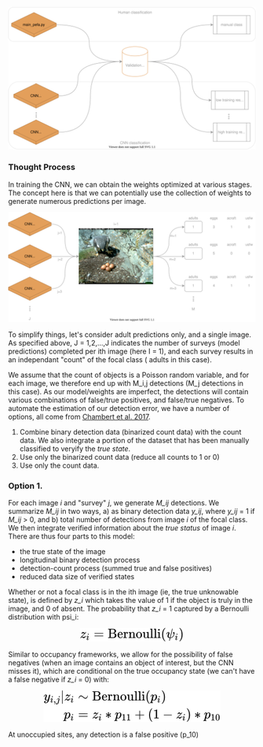 <p float="center">
  <img src="svg/workflow.drawio.svg" width="750" />
</p>


### Thought Process

In training the CNN, we can obtain the weights optimized at various stages. The concept here is that we can potentially use the collection of weights to generate numerous predictions per image. 


<p float="center">
  <img src="svg/encounter_history.drawio.svg" width="750" />
</p>

To simplify things, let's consider adult predictions only, and a single image. As specified above, J = 1,2,...,J indicates the number of surveys (model predictions) completed per ith image (here I = 1), and each survey results in an independant "count" of the focal class ( adults in this case).  

We assume that the count of objects is a Poisson random variable, and for each image, we therefore end up with M_i,j detections (M_j detections in this case). As our model/weights are imperfect, the detections will contain various combinations of false/true positives, and false/true negatives. To automate the estimation of our detection error, we have a number of options, all come from [Chambert et al. 2017](https://besjournals.onlinelibrary.wiley.com/doi/10.1111/2041-210X.12910).

1. Combine binary detection data (binarized count data) with the count data. We also integrate a portion of the dataset that has been manually classified to veryify the *true state*.
2. Use only the binarized count data (reduce all counts to 1 or 0) 
3. Use only the count data.


### Option 1.
For each image *i* and "survey" *j*, we generate *M_ij* detections. We summarize *M_ij* in two ways, a) as binary detection data *y_ij*, where *y_ij* = 1 if *M_ij* > 0, and b) total number of detections from image *i* of the focal class. We then integrate verified information about the *true status* of image *i*. There are thus four parts to this model:
 * the true state of the image 
 * longitudinal binary detection process
 * detection-count process (summed true and false positives)
 * reduced data size of verified states

Whether or not a focal class is in the ith image (ie, the true unknowable state), is defined by *z_i* which takes the value of 1 if the object is truly in the image, and 0 of absent. The probability that *z_i* = 1 captured by a Bernoulli distribution with psi_i:

<!-- $$
z_i = \textrm{Bernoulli}(\psi_i)
$$ --> 

<div align="center"><img style="background: white;" src="svg/J51gGuBxFg.svg"></div>

Similar to occupancy frameworks, we allow for the possibility of false negatives (when an image contains an object of interest, but the CNN misses it), which are conditional on the true occupancy state (we can't have a false negative if *z_i* = 0) with:

<!-- $$
\begin{aligned}
y_{i,j}|z_{i} &\sim \textrm{Bernoulli}(p_i) \\
p_i &= z_i * p_{11} + (1-z_i) * p_{10}
\end{aligned}
$$ --> 

<div align="center"><img style="background: white;" src="../../../svg/tlCpTAX0wM.svg"></div> 


At unoccupied sites, any detection is a false positive (p_10)